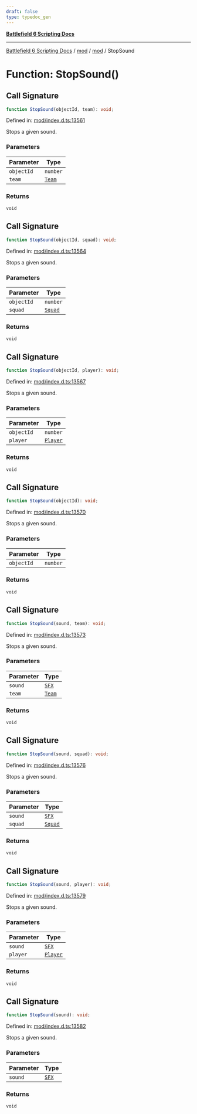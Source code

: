 ```yaml
---
draft: false
type: typedoc_gen
---
```


[**Battlefield 6 Scripting Docs**](../../../_index.md)

***

[Battlefield 6 Scripting Docs](../../../_index.md) / [mod](../../_index.md) / [mod](../_index.md) / StopSound

# Function: StopSound()

## Call Signature

```ts
function StopSound(objectId, team): void;
```

Defined in: [mod/index.d.ts:13561](https://github.com/battlefield-portal-community/portal-docs/blob/ff09b2690670f74de7e97198022e5a97ff1161ff/generators/santiago/mod/index.d.ts#L13561)

Stops a given sound.

### Parameters

| Parameter | Type |
| ------ | ------ |
| `objectId` | `number` |
| `team` | [`Team`](../Team/_index.md) |

### Returns

`void`

## Call Signature

```ts
function StopSound(objectId, squad): void;
```

Defined in: [mod/index.d.ts:13564](https://github.com/battlefield-portal-community/portal-docs/blob/ff09b2690670f74de7e97198022e5a97ff1161ff/generators/santiago/mod/index.d.ts#L13564)

Stops a given sound.

### Parameters

| Parameter | Type |
| ------ | ------ |
| `objectId` | `number` |
| `squad` | [`Squad`](../Squad/_index.md) |

### Returns

`void`

## Call Signature

```ts
function StopSound(objectId, player): void;
```

Defined in: [mod/index.d.ts:13567](https://github.com/battlefield-portal-community/portal-docs/blob/ff09b2690670f74de7e97198022e5a97ff1161ff/generators/santiago/mod/index.d.ts#L13567)

Stops a given sound.

### Parameters

| Parameter | Type |
| ------ | ------ |
| `objectId` | `number` |
| `player` | [`Player`](../Player/_index.md) |

### Returns

`void`

## Call Signature

```ts
function StopSound(objectId): void;
```

Defined in: [mod/index.d.ts:13570](https://github.com/battlefield-portal-community/portal-docs/blob/ff09b2690670f74de7e97198022e5a97ff1161ff/generators/santiago/mod/index.d.ts#L13570)

Stops a given sound.

### Parameters

| Parameter | Type |
| ------ | ------ |
| `objectId` | `number` |

### Returns

`void`

## Call Signature

```ts
function StopSound(sound, team): void;
```

Defined in: [mod/index.d.ts:13573](https://github.com/battlefield-portal-community/portal-docs/blob/ff09b2690670f74de7e97198022e5a97ff1161ff/generators/santiago/mod/index.d.ts#L13573)

Stops a given sound.

### Parameters

| Parameter | Type |
| ------ | ------ |
| `sound` | [`SFX`](../SFX/_index.md) |
| `team` | [`Team`](../Team/_index.md) |

### Returns

`void`

## Call Signature

```ts
function StopSound(sound, squad): void;
```

Defined in: [mod/index.d.ts:13576](https://github.com/battlefield-portal-community/portal-docs/blob/ff09b2690670f74de7e97198022e5a97ff1161ff/generators/santiago/mod/index.d.ts#L13576)

Stops a given sound.

### Parameters

| Parameter | Type |
| ------ | ------ |
| `sound` | [`SFX`](../SFX/_index.md) |
| `squad` | [`Squad`](../Squad/_index.md) |

### Returns

`void`

## Call Signature

```ts
function StopSound(sound, player): void;
```

Defined in: [mod/index.d.ts:13579](https://github.com/battlefield-portal-community/portal-docs/blob/ff09b2690670f74de7e97198022e5a97ff1161ff/generators/santiago/mod/index.d.ts#L13579)

Stops a given sound.

### Parameters

| Parameter | Type |
| ------ | ------ |
| `sound` | [`SFX`](../SFX/_index.md) |
| `player` | [`Player`](../Player/_index.md) |

### Returns

`void`

## Call Signature

```ts
function StopSound(sound): void;
```

Defined in: [mod/index.d.ts:13582](https://github.com/battlefield-portal-community/portal-docs/blob/ff09b2690670f74de7e97198022e5a97ff1161ff/generators/santiago/mod/index.d.ts#L13582)

Stops a given sound.

### Parameters

| Parameter | Type |
| ------ | ------ |
| `sound` | [`SFX`](../SFX/_index.md) |

### Returns

`void`
